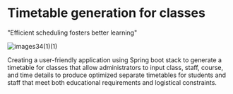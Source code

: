 # Timetable generation for classes     

"Efficient scheduling fosters better learning"

![images34(1)(1)](https://github.com/THARANYAA-S/timetable/assets/142074182/ee0c4442-3a6c-4db0-b392-7a5089285326)



Creating a user-friendly application using Spring boot stack to generate a timetable for classes that allow administrators to input class, staff, course, and time details to produce optimized separate timetables for students and staff that meet both educational requirements and logistical constraints.
